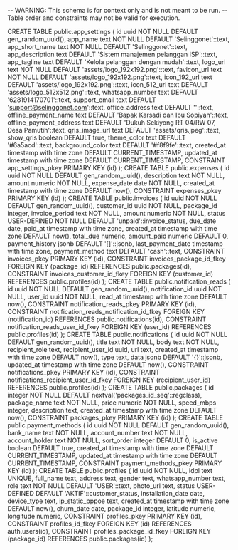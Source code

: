 -- WARNING: This schema is for context only and is not meant to be run.
-- Table order and constraints may not be valid for execution.

CREATE TABLE public.app_settings (
  id uuid NOT NULL DEFAULT gen_random_uuid(),
  app_name text NOT NULL DEFAULT 'Selinggonet'::text,
  app_short_name text NOT NULL DEFAULT 'Selinggonet'::text,
  app_description text DEFAULT 'Sistem manajemen pelanggan ISP'::text,
  app_tagline text DEFAULT 'Kelola pelanggan dengan mudah'::text,
  logo_url text NOT NULL DEFAULT 'assets/logo_192x192.png'::text,
  favicon_url text NOT NULL DEFAULT 'assets/logo_192x192.png'::text,
  icon_192_url text DEFAULT 'assets/logo_192x192.png'::text,
  icon_512_url text DEFAULT 'assets/logo_512x512.png'::text,
  whatsapp_number text DEFAULT '6281914170701'::text,
  support_email text DEFAULT 'support@selinggonet.com'::text,
  office_address text DEFAULT ''::text,
  offline_payment_name text DEFAULT 'Bapak Karsadi dan Ibu Sopiyah'::text,
  offline_payment_address text DEFAULT 'Dukuh Sekiyong RT 04/RW 07, Desa Pamutih'::text,
  qris_image_url text DEFAULT 'assets/qris.jpeg'::text,
  show_qris boolean DEFAULT true,
  theme_color text DEFAULT '#6a5acd'::text,
  background_color text DEFAULT '#f8f9fe'::text,
  created_at timestamp with time zone DEFAULT CURRENT_TIMESTAMP,
  updated_at timestamp with time zone DEFAULT CURRENT_TIMESTAMP,
  CONSTRAINT app_settings_pkey PRIMARY KEY (id)
);
CREATE TABLE public.expenses (
  id uuid NOT NULL DEFAULT gen_random_uuid(),
  description text NOT NULL,
  amount numeric NOT NULL,
  expense_date date NOT NULL,
  created_at timestamp with time zone DEFAULT now(),
  CONSTRAINT expenses_pkey PRIMARY KEY (id)
);
CREATE TABLE public.invoices (
  id uuid NOT NULL DEFAULT gen_random_uuid(),
  customer_id uuid NOT NULL,
  package_id integer,
  invoice_period text NOT NULL,
  amount numeric NOT NULL,
  status USER-DEFINED NOT NULL DEFAULT 'unpaid'::invoice_status,
  due_date date,
  paid_at timestamp with time zone,
  created_at timestamp with time zone DEFAULT now(),
  total_due numeric,
  amount_paid numeric DEFAULT 0,
  payment_history jsonb DEFAULT '[]'::jsonb,
  last_payment_date timestamp with time zone,
  payment_method text DEFAULT 'cash'::text,
  CONSTRAINT invoices_pkey PRIMARY KEY (id),
  CONSTRAINT invoices_package_id_fkey FOREIGN KEY (package_id) REFERENCES public.packages(id),
  CONSTRAINT invoices_customer_id_fkey FOREIGN KEY (customer_id) REFERENCES public.profiles(id)
);
CREATE TABLE public.notification_reads (
  id uuid NOT NULL DEFAULT gen_random_uuid(),
  notification_id uuid NOT NULL,
  user_id uuid NOT NULL,
  read_at timestamp with time zone DEFAULT now(),
  CONSTRAINT notification_reads_pkey PRIMARY KEY (id),
  CONSTRAINT notification_reads_notification_id_fkey FOREIGN KEY (notification_id) REFERENCES public.notifications(id),
  CONSTRAINT notification_reads_user_id_fkey FOREIGN KEY (user_id) REFERENCES public.profiles(id)
);
CREATE TABLE public.notifications (
  id uuid NOT NULL DEFAULT gen_random_uuid(),
  title text NOT NULL,
  body text NOT NULL,
  recipient_role text,
  recipient_user_id uuid,
  url text,
  created_at timestamp with time zone DEFAULT now(),
  type text,
  data jsonb DEFAULT '{}'::jsonb,
  updated_at timestamp with time zone DEFAULT now(),
  CONSTRAINT notifications_pkey PRIMARY KEY (id),
  CONSTRAINT notifications_recipient_user_id_fkey FOREIGN KEY (recipient_user_id) REFERENCES public.profiles(id)
);
CREATE TABLE public.packages (
  id integer NOT NULL DEFAULT nextval('packages_id_seq'::regclass),
  package_name text NOT NULL,
  price numeric NOT NULL,
  speed_mbps integer,
  description text,
  created_at timestamp with time zone DEFAULT now(),
  CONSTRAINT packages_pkey PRIMARY KEY (id)
);
CREATE TABLE public.payment_methods (
  id uuid NOT NULL DEFAULT gen_random_uuid(),
  bank_name text NOT NULL,
  account_number text NOT NULL,
  account_holder text NOT NULL,
  sort_order integer DEFAULT 0,
  is_active boolean DEFAULT true,
  created_at timestamp with time zone DEFAULT CURRENT_TIMESTAMP,
  updated_at timestamp with time zone DEFAULT CURRENT_TIMESTAMP,
  CONSTRAINT payment_methods_pkey PRIMARY KEY (id)
);
CREATE TABLE public.profiles (
  id uuid NOT NULL,
  idpl text UNIQUE,
  full_name text,
  address text,
  gender text,
  whatsapp_number text,
  role text NOT NULL DEFAULT 'USER'::text,
  photo_url text,
  status USER-DEFINED DEFAULT 'AKTIF'::customer_status,
  installation_date date,
  device_type text,
  ip_static_pppoe text,
  created_at timestamp with time zone DEFAULT now(),
  churn_date date,
  package_id integer,
  latitude numeric,
  longitude numeric,
  CONSTRAINT profiles_pkey PRIMARY KEY (id),
  CONSTRAINT profiles_id_fkey FOREIGN KEY (id) REFERENCES auth.users(id),
  CONSTRAINT profiles_package_id_fkey FOREIGN KEY (package_id) REFERENCES public.packages(id)
);